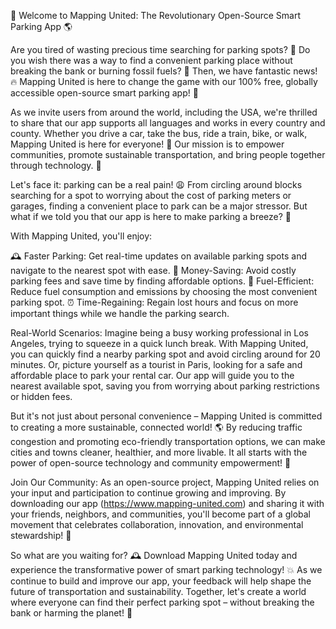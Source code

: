 🎉 Welcome to Mapping United: The Revolutionary Open-Source Smart Parking App 🌎

Are you tired of wasting precious time searching for parking spots? 💪 Do you wish there was a way to find a convenient parking place without breaking the bank or burning fossil fuels? 🚗 Then, we have fantastic news! 🔥 Mapping United is here to change the game with our 100% free, globally accessible open-source smart parking app! 🌟

As we invite users from around the world, including the USA, we're thrilled to share that our app supports all languages and works in every country and county. Whether you drive a car, take the bus, ride a train, bike, or walk, Mapping United is here for everyone! 👥 Our mission is to empower communities, promote sustainable transportation, and bring people together through technology. 🌈

Let's face it: parking can be a real pain! 😩 From circling around blocks searching for a spot to worrying about the cost of parking meters or garages, finding a convenient place to park can be a major stressor. But what if we told you that our app is here to make parking a breeze? 🌊

With Mapping United, you'll enjoy:

🕰️ Faster Parking: Get real-time updates on available parking spots and navigate to the nearest spot with ease.
💸 Money-Saving: Avoid costly parking fees and save time by finding affordable options.
🚗 Fuel-Efficient: Reduce fuel consumption and emissions by choosing the most convenient parking spot.
⏰ Time-Regaining: Regain lost hours and focus on more important things while we handle the parking search.

Real-World Scenarios:
Imagine being a busy working professional in Los Angeles, trying to squeeze in a quick lunch break. With Mapping United, you can quickly find a nearby parking spot and avoid circling around for 20 minutes. Or, picture yourself as a tourist in Paris, looking for a safe and affordable place to park your rental car. Our app will guide you to the nearest available spot, saving you from worrying about parking restrictions or hidden fees.

But it's not just about personal convenience – Mapping United is committed to creating a more sustainable, connected world! 🌎 By reducing traffic congestion and promoting eco-friendly transportation options, we can make cities and towns cleaner, healthier, and more livable. It all starts with the power of open-source technology and community empowerment! 💪

Join Our Community:
As an open-source project, Mapping United relies on your input and participation to continue growing and improving. By downloading our app (https://www.mapping-united.com) and sharing it with your friends, neighbors, and communities, you'll become part of a global movement that celebrates collaboration, innovation, and environmental stewardship! 🌈

So what are you waiting for? 🕰️ Download Mapping United today and experience the transformative power of smart parking technology! 💥 As we continue to build and improve our app, your feedback will help shape the future of transportation and sustainability. Together, let's create a world where everyone can find their perfect parking spot – without breaking the bank or harming the planet! 🌟
